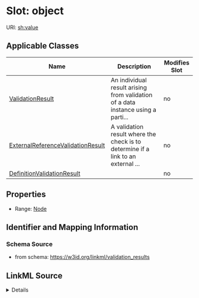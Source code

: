 

# Slot: object

URI: [sh:value](http://www.w3.org/ns/shacl#value)



<!-- no inheritance hierarchy -->





## Applicable Classes

| Name | Description | Modifies Slot |
| --- | --- | --- |
| [ValidationResult](ValidationResult.md) | An individual result arising from validation of a data instance using a parti... |  no  |
| [ExternalReferenceValidationResult](ExternalReferenceValidationResult.md) | A validation result where the check is to determine if a link to an external ... |  no  |
| [DefinitionValidationResult](DefinitionValidationResult.md) |  |  no  |







## Properties

* Range: [Node](Node.md)





## Identifier and Mapping Information







### Schema Source


* from schema: https://w3id.org/linkml/validation_results




## LinkML Source

<details>
```yaml
name: object
from_schema: https://w3id.org/linkml/validation_results
rank: 1000
slot_uri: sh:value
alias: object
domain_of:
- ValidationResult
range: Node

```
</details>